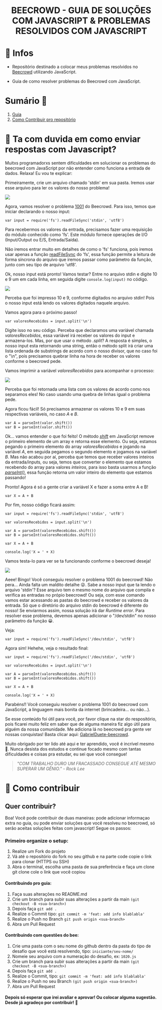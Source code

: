 <h1 align='center'>
   BEECROWD - GUIA DE SOLUÇÕES COM JAVASCRIPT & PROBLEMAS RESOLVIDOS COM JAVASCRIPT
</h1>

# 🤠 Infos

- Repositório destinado a colocar meus problemas resolvidos no [Beecrowd](https://www.beecrowd.com.br/judge/pt) utilizando JavaScript.

- Guia de como resolver problemas do Beecrowd com JavaScript.

# Sumário 📒

1. [Guia](#🤔-ta-com-duvida-em-como-enviar-respostas-com-js)
2. [Como Contribuir pro repositório](#📌-como-contribuir)

# 🤔 Ta com duvida em como enviar respostas com Javascript?

<p> 
Muitxs programadorxs sentem dificuldades em solucionar os problemas do beecrowd com JavaScript por não entender como funciona a entrada de dados. Relaxa! Eu vou te explicar:

Primeiramente, crie um arquivo chamado 'stdin' em sua pasta. Iremos usar esse arquivo para ler os valores do nosso problema!

<img src= 'imagensReadme/img1.png' >

Agora, vamos resolver o problema [1001](https://www.beecrowd.com.br/judge/pt/problems/view/1001) do Beecrowd. Para isso, temos que iniciar declarando o nosso input:

```
var input = require('fs').readFileSync('stdin', 'utf8')
```

Para recebermos os valores da entrada, precisamos fazer uma requisição do módulo conhecido como 'fs'. Este módulo fornece operações de I/O (Input/Output ou E/S, Entrada/Saída).

Não iremos entrar muito em detalhes de como o 'fs' funciona, pois iremos usar apenas a função [readFileSync](https://www.geeksforgeeks.org/node-js-fs-readfilesync-method/) do 'fs', essa função permite a leitura de forma síncrona do arquivo que iremos passar como parâmetro da função, junto com seu tipo de arquivo 'utf8'.

Ok, nosso input está pronto! Vamos testar? Entre no arquivo stdin e digite 10 e 9 um em cada linha, em seguida digite `console.log(input)` no código.

<img src= 'imagensReadme/img2.png'>

Perceba que foi impresso 10 e 9, conforme digitados no arquivo stdin! Pois o nosso input está lendo os valores digitados naquele arquivo.

Vamos agora para o próximo passo!

```
var valoresRecebidos = input.split('\n')
```

Digite isso no seu código. Perceba que declaramos uma variável chamada _valoresRecebidos_, essa variável irá receber os valores do input e armazena-los. Mas, por que usar o método _.split_? A resposta é simples, o nosso input esta retornando uma string, então o método split irá criar uma lista ordenada de substrings de acordo com o nosso divisor, que no caso foi o "\n", pois precisamos quebrar linha na hora de receber os valores conforme o beecrowd pede.

Vamos imprimir a variável _valoresRecebidos_ para acompanhar o processo:

<img src= 'imagensReadme/img3.png'>

Perceba que foi retornada uma lista com os valores de acordo como nos separamos eles! No caso usando uma quebra de linhas igual o problema pede.

Agora ficou fácil! Só precisamos armazenar os valores 10 e 9 em suas respectivas variáveis, no caso _A_ e _B_.

```
var A = parseInt(valor.shift())
var B = parseInt(valor.shift())
```

Ok... vamos entender o que foi feito! O método _[shift](https://developer.mozilla.org/pt-BR/docs/Web/JavaScript/Reference/Global_Objects/Array/shift)_ em JavaScript remove o primeiro elemento de um array e retorna esse elemento. Ou seja, estamos pegando o primeiro elemento do array _valoresRecebidos_ e jogando na variável _A_, em seguida pegamos o segundo elemento e jogamos na variável _B_. Mas não acabou por aí, perceba que temos que receber valores inteiros da entrada/inputs, ou seja, temos que converter o elemento que estamos recebendo do array para valores _inteiros_, para isso basta usarmos a função [_parseInt()_](https://developer.mozilla.org/pt-BR/docs/Web/JavaScript/Reference/Global_Objects/parseInt), essa função retorna um valor inteiro do elemento que estamos passando!

Pronto! Agora é só a gente criar a variável X e fazer a soma entre A e B!

```
var X = A + B
```

Por fim, nosso código ficará assim:

```
var input = require('fs').readFileSync('stdin', 'utf8')

var valoresRecebidos = input.split('\n')

var A = parseInt(valoresRecebidos.shift())
var B = parseInt(valoresRecebidos.shift())

var X = A + B

console.log('X = ' + X)
```

Vamos testa-lo para ver se ta funcionando conforme o beecrowd deseja!

<img src= 'imagensReadme/img4.png'>

Aeee! Bingo! Você conseguiu resolver o problema 1001 do beecrowd! Não pera... Ainda falta um maldito detalhe 😜. Sabe a nosso input que ta lendo o arquivo 'stdin'? Esse arquivo tem o mesmo nome do arquivo que compila e verifica as entradas no própio beecrowd! Ou seja, com esse comando vamos estar acessando as pastas do beecrowd e receber os valores da entrada. Só que o diretório do arquivo stdin do beecrowd é diferente do nosso! Se enviarmos assim, nossa solução irá dar _Runtime error_. Para resolver esse problema, devemos apenas adicionar o "/dev/stdin" no nosso parâmetro da função 😀.

Veja:

```
var input = require('fs').readFileSync('/dev/stdin', 'utf8')
```

Agora sim! Hehehe, veja o resultado final:

```
var input = require('fs').readFileSync('/dev/stdin', 'utf8')

var valoresRecebidos = input.split('\n')

var A = parseInt(valoresRecebidos.shift())
var B = parseInt(valoresRecebidos.shift())

var X = A + B

console.log('X = ' + X)
```

Parabéns!! Você conseguiu resolver o problema 1001 do beecrowd com JavaScript, a linguagem mais bonita da internet (brincadeira... ou não...).

Se esse conteúdo foi útil para você, por favor clique na star do respositório, pois ficarei muito feliz em saber que de alguma maneira fiz algo útil para alguém da nossa comunidade. Me adiciona lá no beecrowd pra gente ver nossas conquistas! Basta clicar aqui: [GabrielDuete-beecrowd](https://www.beecrowd.com.br/judge/pt/profile/412152).

Muito obrigado por ter lido até aqui e ter aprendido, você é incrível mesmo 💜. Nunca desista dos estudos e continue focado mesmo com tantas dificuldades e coisas pra estudar, eu sei que você consegue!

<cite> 
<blockquote>"COM TRABALHO DURO UM FRACASSADO CONSEGUE ATÉ MESMO SUPERAR UM GÊNIO." - Rock Lee
</blockquote>
</cite>

</p>

# 📌 Como contribuir

## Quer contribuir?

<p> 
Boa! Você pode contribuir de duas maneiras: pode adicionar informaçao extra no guia, ou pode enviar soluções que você resolveu no beecrowd, só serão aceitas soluções feitas com javascript! Segue os passos:

### Primeiro organize o setup:

1. Realize um Fork do projeto
2. Vá até o repositório do fork no seu github e na parte code copie o link para clonar (HTTPS ou SSH)
3. Abra o terminal, escolha uma pasta de sua preferência e faça um clone git clone cole o link que você copiou

#### Contribuindo pro guia:

1. Faça suas alterações no README.md
2. Crie um branch para subir suas alterações a partir da main `(git checkout -B <sua-branch>)`
3. Depois faça `git add .`
4. Realize o Commit tipo: `git commit -m 'feat: add info blablabla'`
5. Realize o Push no Branch `git push origin <sua-branch>`
6. Abra um Pull Request

#### Contribuindo com questões do bee:

1. Crie uma pasta com o seu nome do github dentro da pasta do tipo de desafio que você está resolvendo, tipo: `iniciante/seu-nome/`
2. Nomeie seu arquivo com a numeração do desafio, ex: `1020.js`
3. Crie um branch para subir suas alterações a partir da main `(git checkout -B <sua-branch>)`
4. Depois faça `git add .`
5. Realize o Commit, tipo: `git commit -m 'feat: add info blablabla'`
6. Realize o Push no seu Branch `(git push origin <sua-branch>)`
7. Abra um Pull Request

#### Depois só esperar que irei avaliar e aprovar! Ou colocar alguma sugestão. Desde já agradeço por contribuir! 💜

</p>

